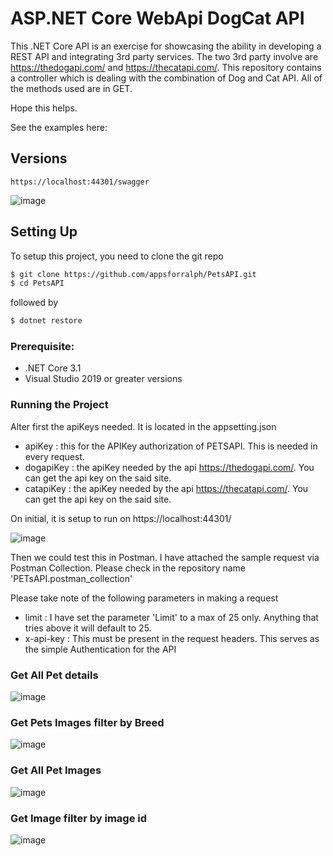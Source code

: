 
# ASP.NET Core WebApi DogCat API

This .NET Core API is an exercise for showcasing the ability in developing a REST API and integrating 3rd
party services. The two 3rd party involve are https://thedogapi.com/ and https://thecatapi.com/.
This repository contains a controller which is dealing with the combination of Dog and Cat API. All of the methods used are in GET.

Hope this helps.

See the examples here: 

## Versions

``` https://localhost:44301/swagger ```

![image](https://user-images.githubusercontent.com/30335870/183977703-79b4d8c7-d783-4334-b3ec-7426cadd92f5.png)


## Setting Up

To setup this project, you need to clone the git repo

```sh
$ git clone https://github.com/appsforralph/PetsAPI.git
$ cd PetsAPI
```

followed by

```sh
$ dotnet restore
```

### Prerequisite:

- .NET Core 3.1
- Visual Studio 2019 or greater versions

### Running the Project
Alter first the apiKeys needed. It is located in the appsetting.json
- apiKey : this for the APIKey authorization of PETSAPI. This is needed in every request.
- dogapiKey : the apiKey needed by the api https://thedogapi.com/. You can get the api key on the said site.
- catapiKey : the apiKey needed by the api https://thecatapi.com/. You can get the api key on the said site.


On initial, it is setup to run on  https://localhost:44301/

![image](https://user-images.githubusercontent.com/30335870/184063542-b29a93ad-75d8-453c-bd90-dc2cf340911b.png)

Then we could test this in Postman. I have attached the sample request via Postman Collection. Please check in the repository name 'PETsAPI.postman_collection'

Please take note of the following parameters in making a request
- limit : I have set the parameter 'Limit' to a max of 25 only. Anything that tries above it will default to 25.
- x-api-key : This must be present in the request headers. This serves as the simple Authentication for the API

### Get All Pet details
![image](https://user-images.githubusercontent.com/30335870/184064265-b89ee2c7-c8f1-4597-aedb-30b91a3d8bb2.png)

### Get Pets Images filter by Breed
![image](https://user-images.githubusercontent.com/30335870/184064286-0a62006d-c3e9-4e77-8d77-d4074440c2bf.png)

### Get All Pet Images
![image](https://user-images.githubusercontent.com/30335870/184064319-899d8c9c-9ae3-46b3-8109-b8fd2e048d33.png)

### Get Image filter by image id
![image](https://user-images.githubusercontent.com/30335870/184064347-1cba54a8-a4d4-4bb7-a3ba-c869f2bb51f4.png)

